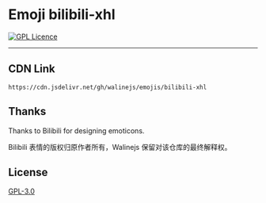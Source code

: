 # Emoji bilibili-xhl

[![GPL Licence](https://cdn.jsdelivr.net/gh/MHuiG/imgbed/github/gpl.svg)](https://opensource.org/licenses/GPL-3.0/)

---

## CDN Link

```
https://cdn.jsdelivr.net/gh/walinejs/emojis/bilibili-xhl
```

## Thanks

Thanks to Bilibili for designing emoticons.

Bilibili 表情的版权归原作者所有，Walinejs 保留对该仓库的最终解释权。

## License

[GPL-3.0](https://github.com/walinejs/emojis/blob/main/LICENSE)
